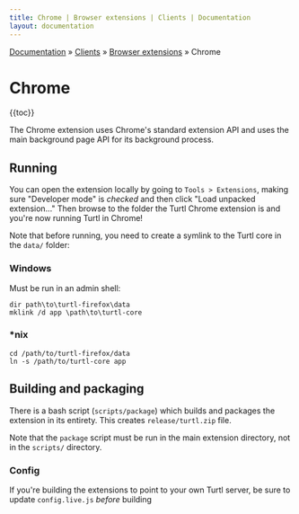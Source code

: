 ```yaml
---
title: Chrome | Browser extensions | Clients | Documentation
layout: documentation
---
```


<div class="breadcrumb">
    <a href="/docs">Documentation</a> &raquo;
    <a href="/docs/clients/index">Clients</a> &raquo;
    <a href="/docs/clients/extensions/index">Browser extensions</a> &raquo;
    Chrome
</div>

# Chrome
{{toc}}

The Chrome extension uses Chrome's standard extension API and uses the main
background page API for its background process.

## Running
You can open the extension locally by going to `Tools > Extensions`, making sure
"Developer mode" is *checked* and then click "Load unpacked extension..." Then
browse to the folder the Turtl Chrome extension is and you're now running Turtl
in Chrome!

Note that before running, you need to create a symlink to the Turtl core in the
`data/` folder:

### Windows
Must be run in an admin shell:
```
dir path\to\turtl-firefox\data
mklink /d app \path\to\turtl-core
```

### \*nix
```
cd /path/to/turtl-firefox/data
ln -s /path/to/turtl-core app
```

## Building and packaging
There is a bash script (`scripts/package`) which builds and packages the
extension in its entirety. This creates `release/turtl.zip` file.

Note that the `package` script must be run in the main extension directory, not
in the `scripts/` directory.

### Config
If you're building the extensions to point to your own Turtl server, be sure to
update `config.live.js` *before* building

